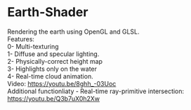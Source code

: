 # Earth-Shader
Rendering the earth using OpenGL and GLSL.
<br>
Features:<br>
0- Multi-texturing<br>
1- Diffuse and specular lighting.<br>
2- Physically-correct height map<br>
3- Highlights only on the water<br>
4- Real-time cloud animation.
<br>
Video: https://youtu.be/8ghh_-03Uoc
<br>
Additional functionliaty - Real-time ray-primitive intersection: https://youtu.be/Q3b7uX0h2Xw 
